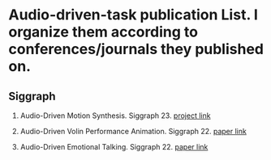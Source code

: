 # Audio-driven-task publication List. I organize them according to conferences/journals they published on.

## Siggraph

1. Audio-Driven Motion Synthesis. Siggraph 23. [project link](https://www.speech.kth.se/research/listen-denoise-action/)

2. Audio-Driven Volin Performance Animation. Siggraph 22. [paper link](https://dl.acm.org/doi/10.1145/3532719.3543240)

3. Audio-Driven Emotional Talking. Siggraph 22. [paper link](https://dl.acm.org/doi/10.1145/3528233.3530745)

   
